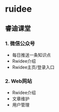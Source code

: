 # ruidee

## 睿迪课堂

### 1. 微信公众号

* 每日推送一条知识点
* Rwidee介绍
* Rwidee主页/登录入口

### 2. Web网站

* Rwidee介绍
* 文章维护
* 用户管理
